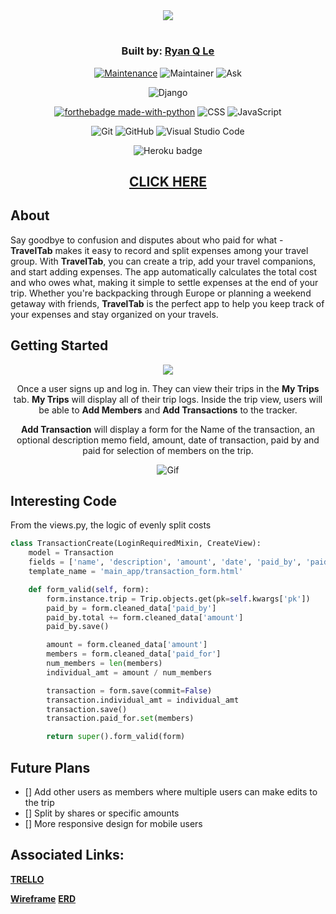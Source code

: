 <div align="center">

<img src="https://i.imgur.com/P9efNpD.png">

#

### Built by: **[Ryan Q Le](https://www.linkedin.com/in/ryanqle/)**


[![Maintenance](https://img.shields.io/badge/Maintained%3F-yes-green.svg)](https://GitHub.com/Naereen/StrapDown.js/graphs/commit-activity)
![Maintainer](https://img.shields.io/badge/Maintainer-ryanqle-blue)
![Ask](https://img.shields.io/badge/Ask%20me-anything-1abc9c.svg)

![Django](https://www.djangoproject.com/m/img/badges/djangopowered126x54.gif)

[![forthebadge made-with-python](http://ForTheBadge.com/images/badges/made-with-python.svg)](https://www.python.org/)
![CSS](https://img.shields.io/badge/CSS-239120?&style=for-the-badge&logo=css3&logoColor=white)
![JavaScript](https://img.shields.io/badge/JavaScript-323330?style=for-the-badge&logo=javascript&logoColor=F7DF1E)


![Git](https://img.shields.io/badge/GIT-E44C30?style=for-the-badge&logo=git&logoColor=white)
![GitHub](https://img.shields.io/badge/GitHub-100000?style=for-the-badge&logo=github&logoColor=white)
![Visual Studio Code](https://img.shields.io/badge/Visual_Studio_Code-0078D4?style=for-the-badge&logo=visual%20studio%20code&logoColor=white)

![Heroku badge](https://img.shields.io/badge/Heroku-430098?style=for-the-badge&logo=heroku&logoColor=white)


## **[CLICK HERE](https://traveltab.herokuapp.com/)**
</div>


## About

Say goodbye to confusion and disputes about who paid for what - **TravelTab** makes it easy to record and split expenses among your travel group. With **TravelTab**, you can create a trip, add your travel companions, and start adding expenses. The app automatically calculates the total cost and who owes what, making it simple to settle expenses at the end of your trip. Whether you're backpacking through Europe or planning a weekend getaway with friends, **TravelTab** is the perfect app to help you keep track of your expenses and stay organized on your travels.

## Getting Started

<div align="center">

<img src="https://i.imgur.com/GXWeMu5.png">

Once a user signs up and log in. They can view their trips in the **My Trips** tab. **My Trips** will display all of their trip logs. Inside the trip view, users will be able to **Add Members** and **Add Transactions** to the tracker.

**Add Transaction** will display a form for the Name of the transaction, an optional description memo field, amount, date of transaction, paid by and paid for selection of members on the trip.



![Gif](https://media.giphy.com/media/v1.Y2lkPTc5MGI3NjExMGUxOTlkNTRhYjE4YjRiNmI4ZjE5YmY4ZDM2NjY3MzczMmQzOTY5ZCZlcD12MV9pbnRlcm5hbF9naWZzX2dpZklkJmN0PWc/4f4t2yd4zX7yJZnweP/giphy.gif)
</div>

## Interesting Code

From the views.py, the logic of evenly split costs

```python
class TransactionCreate(LoginRequiredMixin, CreateView):
    model = Transaction
    fields = ['name', 'description', 'amount', 'date', 'paid_by', 'paid_for']
    template_name = 'main_app/transaction_form.html'

    def form_valid(self, form):
        form.instance.trip = Trip.objects.get(pk=self.kwargs['pk'])
        paid_by = form.cleaned_data['paid_by']
        paid_by.total += form.cleaned_data['amount']
        paid_by.save()

        amount = form.cleaned_data['amount']
        members = form.cleaned_data['paid_for']
        num_members = len(members)
        individual_amt = amount / num_members

        transaction = form.save(commit=False)
        transaction.individual_amt = individual_amt
        transaction.save()
        transaction.paid_for.set(members)

        return super().form_valid(form)
```

## Future Plans
- [] Add other users as members where multiple users can make edits to the trip
- [] Split by shares or specific amounts
- [] More responsive design for mobile users


## Associated Links:

**[TRELLO](https://trello.com/b/f6NRqORs/traveltab)**

**[Wireframe](https://whimsical.com/traveltab-XRB3nQdHRLTs2L9mMm9q3K)**
**[ERD](https://whimsical.com/traveltab-G3yY8CmfwDdALb1ZRiiujJ)**
